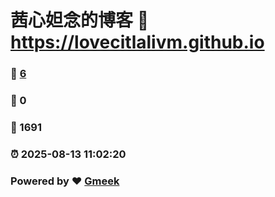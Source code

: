 # 茜心妲念的博客 :link: https://lovecitlalivm.github.io 
### :page_facing_up: [6](https://lovecitlalivm.github.io/tag.html) 
### :speech_balloon: 0 
### :hibiscus: 1691 
### :alarm_clock: 2025-08-13 11:02:20 
### Powered by :heart: [Gmeek](https://github.com/Meekdai/Gmeek)

